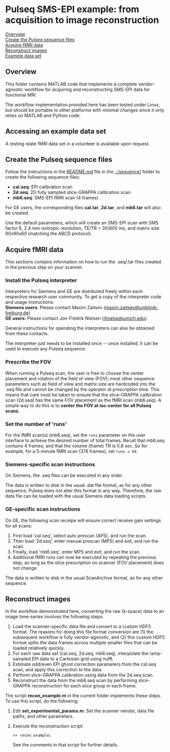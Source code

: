 # Pulseq SMS-EPI example: from acquisition to image reconstruction

[Overview](#overview)  
[Create the Pulseq sequence files](#create-the-pulseq-sequence-files)  
[Acquire fMRI data](#acquire-fmri-data)  
[Reconstruct images](#reconstruct-images)  
[Example data set](#example-data-set)  


## Overview

This folder contains MATLAB code that implements 
a complete vendor-agnostic workflow for acquiring and reconstructing
SMS-EPI data for functional MRI.

The workflow implementation provided here has been tested under Linux,
but should be portable to other platforms with minimal changes since it only
relies on MATLAB and Python code.


## Accessing an example data set

A resting-state fMRI data set in a volunteer is available upon request.


## Create the Pulseq sequence files

Follow the instructions in the 
[README.md](../sequence/README.md) file
in the [../sequence/](../sequence/) folder 
to create the following sequence files:

* **cal.seq**: EPI calibration scan
* **2d.seq**: 2D fully sampled slice-GRAPPA calibration scan
* **mb6.seq**: SMS-EPI fMRI scan (4 frames)

For GE users, the corresponding files **cal.tar**, **2d.tar**, and **mb6.tar** will also be created.

Use the default parameters, which will create an SMS-EPI scan with SMS factor 6,
2.4 mm isotropic resolution, TE/TR = 30/800 ms, and matrix size 90x90x60 (matching the ABCD protocol). 


## Acquire fMRI data

This sections contains information on how to run the .seq/.tar files created in the previous step on your scanner.

### Install the Pulseq interpreter

Interpreters for Siemens and GE are distributed freely within each 
respective research user community.
To get a copy of the interpreter code and usage instructions:  
**Siemens users**: Please contact Maxim Zaitsev (<maxim.zaitsev@uniklinik-freiburg.de>)  
**GE users**: Please contact Jon-Fredrik Nielsen (<jfnielse@umich.edu>).

General instructions for operating the interpreters can also be obtained from these contacts.

The interpreter just needs to be installed once -- once installed, it can be used to execute any Pulseq sequence.

### Prescribe the FOV

When running a Pulseq scan, the user is free to choose the center placement and rotation of the field of view (FOV);
most other sequence parameters such as field of view and matrix size are hardcoded into the .seq file 
and cannot be changed by the operator at prescription time.
This means that care must be taken to ensure that the slice-GRAPPA calibration scan (2d.seq) has the same FOV placement
as the fMRI scan (mb6.seq).
A simple way to do this is to **center the FOV at iso-center for all Pulseq scans**.

### Set the number of 'runs'

For the fMRI scan(s) (mb6.seq), set the `runs` parameter on the user interface to achieve the desired number of total frames.
Recall that mb6.seq contains 4 frames, and that the volume (frame) TR is 0.8 sec. 
So for example, for a 5-minute fMRI scan (376 frames), set `runs = 94`.

### Siemens-specific scan instructions

On Siemens, the .seq files can be executed in any order.

The data is written to disk in the usual .dat file format, as for any other sequence;
Pulseq does not alter this format in any way.
Therefore, the raw data file can be loaded with the usual Siemens data loading scripts.

### GE-specific scan instructions

On GE, the following scan receipe will ensure correct receive gain settings for all scans:

1. First load 'cal.seq', select auto prescan (APS), and run the scan.
2. Then load '2d.seq', enter manual prescan (MPS) and exit, and run the scan. 
3. Finally, load 'mb6.seq', enter MPS and exit, and run the scan.
4. Additional fMRI runs can now be executed by repeating the previous step,
   as long as the slice prescription on scanner (FOV placement) does not change.

The data is written to disk in the usual ScanArchive format, as for any other sequence.


## Reconstruct images

In the workflow demonstrated here, 
converting the raw (k-space) data to an image time-series involves the following steps:

1. Load the scanner-specific data file and convert to a custom HDF5 format. 
The reasons for doing this file format conversion are 
(1) the subsequent workflow is fully vendor-agnostic, and
(2) this custom HDF5 format splits the data frames across multiple smaller files
that can be loaded relatively quickly.
2. For each raw data set (cal.seq, 2d.seq, mb6.seq), 
   interpolate the ramp-sampled EPI data to a Cartesian grid using nufft.
3. Estimate odd/even EPI ghost correction parameters from the cal.seq scan, and apply this correction to the data.
4. Perform slice-GRAPPA calibration using data from the 2d.seq scan.
5. Reconstruct the data from the mb6.seq scan by performing slice-GRAPPA reconstruction for each slice group in each frame.

The script **recon_example.m** in the current folder implements these steps.
To use this script, do the following:
1. Edit **set_experimental_params.m**: Set the scanner vendor, data file paths, and other parameters.
2. Execute the reconstruction script:
   ```
   >> recon_example;
   ```

   See the comments in that script for further details.

